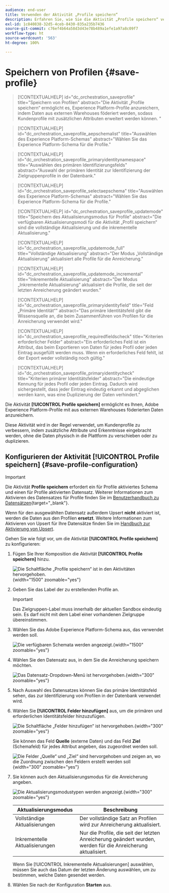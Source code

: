 ```yaml
---
audience: end-user
title: Verwenden der Aktivität „Profile speichern“
description: Erfahren Sie, wie Sie die Aktivität „Profile speichern“ verwenden
exl-id: 1c840838-32d5-4ceb-8430-835a235b7436
source-git-commit: c76ef4b64a58d3d43e78b489a1efe1a97a8c09f7
workflow-type: ht
source-wordcount: '563'
ht-degree: 100%

---
```


# Speichern von Profilen {#save-profile}

>[!CONTEXTUALHELP]
>id="dc_orchestration_saveprofile"
>title="Speichern von Profilen"
>abstract="Die Aktivität „Profile speichern“ ermöglicht es, Experience Platform-Profile anzureichern, indem Daten aus externen Warehouses föderiert werden, sodass Kundenprofile mit zusätzlichen Attributen erweitert werden können. "

>[!CONTEXTUALHELP]
>id="dc_orchestration_saveprofile_aepschemalist"
>title="Auswählen des Experience Platform-Schemas"
>abstract="Wählen Sie das Experience Platform-Schema für die Profile."

>[!CONTEXTUALHELP]
>id="dc_orchestration_saveprofile_primaryidentitynamespace"
>title="Auswählen des primären Identifizierungsfelds"
>abstract="Auswahl der primären Identität zur Identifizierung der Zielgruppenprofile in der Datenbank."

>[!CONTEXTUALHELP]
>id="dc_orchestration_saveprofile_selectaepschema"
>title="Auswählen des Experience Platform-Schemas"
>abstract="Wählen Sie das Experience Platform-Schema für die Profile."

>[!CONTEXTUALHELP]
>id="dc_orchestration_saveprofile_updatemode"
>title="Speichern des Aktualisierungsmodus für Profile"
>abstract="Die verfügbaren Aktualisierungsmodi für die Aktivität „Profil speichern“ sind die vollständige Aktualisierung und die inkrementelle Aktualisierung."

>[!CONTEXTUALHELP]
>id="dc_orchestration_saveprofile_updatemode_full"
>title="Vollständige Aktualisierung"
>abstract="Der Modus „Vollständige Aktualisierung“ aktualisiert alle Profile für die Anreicherung."

>[!CONTEXTUALHELP]
>id="dc_orchestration_saveprofile_updatemode_incremental"
>title="Inkrementelle Aktualisierung"
>abstract="Der Modus „Inkrementelle Aktualisierung“ aktualisiert die Profile, die seit der letzten Anreicherung geändert wurden."

>[!CONTEXTUALHELP]
>id="dc_orchestration_saveprofile_primaryidentityfield"
>title="Feld „Primäre Identität“"
>abstract="Das primäre Identitätsfeld gibt die Wissensquelle an, die beim Zusammenführen von Profilen für die Anreicherung verwendet wird."

>[!CONTEXTUALHELP]
>id="dc_orchestration_saveprofile_requiredfieldscheck"
>title="Kriterien erforderlicher Felder"
>abstract="Ein erforderliches Feld ist ein Attribut, das beim Exportieren von Daten für jedes Profil oder jeden Eintrag ausgefüllt werden muss. Wenn ein erforderliches Feld fehlt, ist der Export weder vollständig noch gültig."

>[!CONTEXTUALHELP]
>id="dc_orchestration_saveprofile_primaryidentitycheck"
>title="Kriterien primärer Identitätsfelder"
>abstract="Die eindeutige Kennung für jedes Profil oder jeden Eintrag. Dadurch wird sichergestellt, dass jeder Eintrag eindeutig erkannt und abgeglichen werden kann, was eine Duplizierung der Daten verhindert."

Die Aktivität **[!UICONTROL Profile speichern]** ermöglicht es Ihnen, Adobe Experience Platform-Profile mit aus externen Warehouses föderierten Daten anzureichern.

Diese Aktivität wird in der Regel verwendet, um Kundenprofile zu verbessern, indem zusätzliche Attribute und Erkenntnisse eingebracht werden, ohne die Daten physisch in die Plattform zu verschieben oder zu duplizieren.

## Konfigurieren der Aktivität [!UICONTROL Profile speichern] {#save-profile-configuration}

>[!IMPORTANT]
>
>Die Aktivität **Profile speichern** erfordert ein für Profile aktiviertes Schema und einen für Profile aktivierten Datensatz. Weiterer Informationen zum Aktivieren des Datensatzes für Profile finden Sie im [Benutzerhandbuch zu Datensätzen](https://experienceleague.adobe.com/de/docs/experience-platform/catalog/datasets/user-guide#enable-profile){target="_blank"}.
>
>Wenn für den ausgewählten Datensatz außerdem Upsert **nicht** aktiviert ist, werden die Daten aus den Profilen **ersetzt**. Weitere Informationen zum Aktivieren von Upsert für Ihre Datensätze finden Sie im [Handbuch zur Aktivierung von Upsert](https://experienceleague.adobe.com/de/docs/experience-platform/catalog/datasets/enable-upsert).

Gehen Sie wie folgt vor, um die Aktivität **[!UICONTROL Profile speichern]** zu konfigurieren:

1. Fügen Sie Ihrer Komposition die Aktivität **[!UICONTROL Profile speichern]** hinzu.

   ![Die Schaltfläche „Profile speichern“ ist in den Aktivitäten hervorgehoben.](../assets/save-profiles/save-profiles.png){width="1500" zoomable="yes"}

1. Geben Sie das Label der zu erstellenden Profile an.

   >[!IMPORTANT]
   >
   >Das Zielgruppen-Label muss innerhalb der aktuellen Sandbox eindeutig sein. Es darf nicht mit dem Label einer vorhandenen Zielgruppe übereinstimmen.

1. Wählen Sie das Adobe Experience Platform-Schema aus, das verwendet werden soll.

   ![Die verfügbaren Schemata werden angezeigt.](../assets/save-profiles/select-schema.png){width="1500" zoomable="yes"}

1. Wählen Sie den Datensatz aus, in dem Sie die Anreicherung speichern möchten. 

   ![Das Datensatz-Dropdown-Menü ist hervorgehoben.](../assets/save-profiles/select-dataset.png){width="300" zoomable="yes"}

1. Nach Auswahl des Datensatzes können Sie das primäre Identitätsfeld sehen, das zur Identifizierung von Profilen in der Datenbank verwendet wird.

1. Wählen Sie **[!UICONTROL Felder hinzufügen]** aus, um die primären und erforderlichen Identitätsfelder hinzuzufügen.

   ![Die Schaltfläche „Felder hinzufügen“ ist hervorgehoben.](../assets/save-profiles/add-fields.png){width="300" zoomable="yes"}

   Sie können das Feld **Quelle** (externe Daten) und das Feld **Ziel** (Schemafeld) für jedes Attribut angeben, das zugeordnet werden soll.

   ![Die Felder „Quelle“ und „Ziel“ sind hervorgehoben und zeigen an, wo die Zuordnung zwischen den Feldern erstellt werden soll](../assets/save-profiles/specify-mapping.png){width="300" zoomable="yes"}

1. Sie können auch den Aktualisierungsmodus für die Anreicherung angeben.

   ![Die Aktualisierungsmodustypen werden angezeigt.](../assets/save-profiles/select-update-mode.png){width="300" zoomable="yes"}

   | Aktualisierungsmodus | Beschreibung |
   | ----------- | ----------- |
   | Vollständige Aktualisierungen | Der vollständige Satz an Profilen wird zur Anreicherung aktualisiert. |
   | Inkrementelle Aktualisierungen | Nur die Profile, die seit der letzten Anreicherung geändert wurden, werden für die Anreicherung aktualisiert. |

   Wenn Sie [!UICONTROL Inkrementelle Aktualisierungen] auswählen, müssen Sie auch das Datum der letzten Änderung auswählen, um zu bestimmen, welche Daten gesendet werden.

1. Wählen Sie nach der Konfiguration **Starten** aus.
